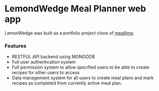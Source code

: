 # LemondWedge Meal Planner web app
LemonWedge was built as a portfolio project clone of [meallime](https://www.mealime.com/).

### Features
 - RESTFUL API backend using MONGODB
 - Full user authentication system
 - Full permission system to allow specified users to be able to create recipes for other users to access
 - Data management system for all users to create meal plans and mark recipes as completed from currently active meal plan.
